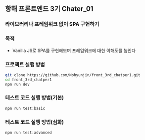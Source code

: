 ## 항해 프론트엔드 3기 Chater_01
### 라이브러리나 프레임워크 없이 SPA 구현하기

### 목적
- Vanilla JS로 SPA를 구현해보며 프레임워크에 대한 이해도를 높인다

### 프로젝트 실행 방법
```bash
git clone https://github.com/Nohyunjin/front_3rd_chatper1.git
cd front_3rd_chatper1
npm run dev
```

### 테스트 코드 실행 방법(기본)
```bash
npm run test:basic
```

### 테스트 코드 실행 방법(심화)
```bash
npm run test:advanced
```
